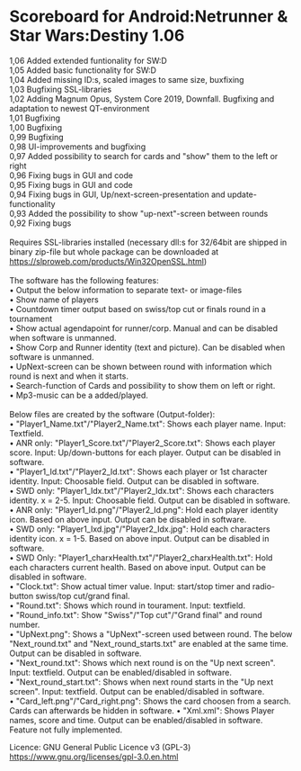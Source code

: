 # Scoreboard for Android:Netrunner & Star Wars:Destiny 1.06<br/>
1,06 Added extended funtionality for SW:D<br/>
1,05 Added basic functionality for SW:D<br/>
1,04 Added missing ID:s, scaled images to same size, buxfixing</br>
1,03 Bugfixing SSL-libraries<br/>
1,02 Adding Magnum Opus, System Core 2019, Downfall. Bugfixing and adaptation to newest QT-environment<br/>
1,01 Bugfixing<br/>
1,00 Bugfixing<br/>
0,99 Bugfixing<br/>
0,98 UI-improvements and bugfixing<br/>
0,97 Added possibility to search for cards and "show" them to the left or right<br/>
0,96 Fixing bugs in GUI and code<br/>
0,95 Fixing bugs in GUI and code<br/>
0,94 Fixing bugs in GUI, Up/next-screen-presentation and update-functionality<br/>
0,93 Added the possibility to show "up-next"-screen between rounds<br/>
0,92 Fixing bugs<br/>
<br/>
Requires SSL-libraries installed (necessary dll:s for 32/64bit are shipped in binary zip-file but whole package can be downloaded at https://slproweb.com/products/Win32OpenSSL.html)<br/>
<br/>
The software has the following features:<br/>
• Output the below information to separate text- or image-files<br/>
• Show name of players<br/>
• Countdown timer output based on swiss/top cut or finals round in a tournament<br/>
• Show actual agendapoint for runner/corp. Manual and can be disabled when software is unmanned.<br/>
• Show Corp and Runner identity (text and picture). Can be disabled when software is unmanned.<br/>
• UpNext-screen can be shown between round with information which round is next and when it starts.<br/>
• Search-function of Cards and possibility to show them on left or right.<br/>
• Mp3-music can be a added/played.<br/>
<br/>
Below files are created by the software (Output-folder):<br/>
• "Player1_Name.txt"/"Player2_Name.txt": Shows each player name. Input: Textfield.<br/>
• ANR only: "Player1_Score.txt"/"Player2_Score.txt": Shows each player score. Input: Up/down-buttons for each player. Output can be disabled in software.<br/>
• "Player1_Id.txt"/"Player2_Id.txt": Shows each player or 1st character identity. Input: Choosable field. Output can be disabled in software.<br/>
• SWD only: "Player1_Idx.txt"/"Player2_Idx.txt": Shows each characters identity. x = 2-5. Input: Choosable field. Output can be disabled in software.<br/>
• ANR only: "Player1_Id.png"/"Player2_Id.png": Hold each player identity icon. Based on above input. Output can be disabled in software.<br/>
• SWD only: "Player1_Ixd.jpg"/"Player2_Idx.jpg": Hold each characters identity icon. x = 1-5. Based on above input. Output can be disabled in software.<br/>
• SWD Only: "Player1_charxHealth.txt"/"Player2_charxHealth.txt": Hold each characters current health. Based on above input. Output can be disabled in software.<br/>
• "Clock.txt": Show actual timer value. Input: start/stop timer and radio-button swiss/top cut/grand final.<br/>
• "Round.txt": Shows which round in tourament. Input: textfield.<br/>
• "Round_info.txt": Show "Swiss"/"Top cut"/"Grand final" and round number.<br/>
• "UpNext.png": Shows a "UpNext"-screen used between round. The below "Next_round.txt" and "Next_round_starts.txt" are enabled at the same time. Output can be disabled in software.<br/>
• "Next_round.txt": Shows which next round is on  the "Up next screen". Input: textfield. Output can be enabled/disabled in software.<br/>
• "Next_round_start.txt": Shows when next round starts in the "Up next screen". Input: textfield. Output can be enabled/disabled in software.<br/>
• "Card_left.png"/"Card_right.png": Shows the card choosen from a search. Cards can afterwards be hidden in software.
• "Xml.xml": Shows Player names, score and time. Output can be enabled/disabled in software. Feature not fully implemented.<br/>


Licence: GNU General Public Licence v3 (GPL-3) https://www.gnu.org/licenses/gpl-3.0.en.html
